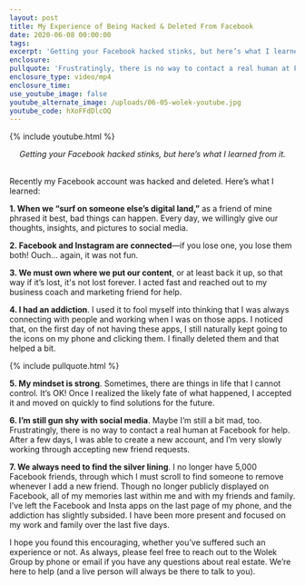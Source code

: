 ```yaml
---
layout: post
title: My Experience of Being Hacked & Deleted From Facebook
date: 2020-06-08 00:00:00
tags:
excerpt: 'Getting your Facebook hacked stinks, but here’s what I learned from it.'
enclosure:
pullquote: 'Frustratingly, there is no way to contact a real human at Facebook for help.'
enclosure_type: video/mp4
enclosure_time:
use_youtube_image: false
youtube_alternate_image: /uploads/06-05-wolek-youtube.jpg
youtube_code: hXoFFdDlcOQ
---
```


{% include youtube.html %}

<center><em>Getting your Facebook hacked stinks, but here’s what I learned from it.</em></center>

<br>Recently my Facebook account was hacked and deleted. Here’s what I learned:

**1\. When we “surf on someone else’s digital land,”** as a friend of mine phrased it best, bad things can happen. Every day, we willingly give our thoughts, insights, and pictures to social media.

**2\. Facebook and Instagram are connected**—if you lose one, you lose them both\! Ouch... again, it was not fun.

**3\. We must own where we put our content**, or at least back it up, so that way if it’s lost, it's not lost forever. I acted fast and reached out to my business coach and marketing friend for help.

**4\. I had an addiction**. I used it to fool myself into thinking that I was always connecting with people and working when I was on those apps. I noticed that, on the first day of not having these apps, I still naturally kept going to the icons on my phone and clicking them. I finally deleted them and that helped a bit.

{% include pullquote.html %}

**5\. My mindset is strong**. Sometimes, there are things in life that I cannot control. It’s OK\! Once I realized the likely fate of what happened, I accepted it and moved on quickly to find solutions for the future.

**6\. I’m still gun shy with social media**. Maybe I’m still a bit mad, too. Frustratingly, there is no way to contact a real human at Facebook for help. After a few days, I was able to create a new account, and I’m very slowly working through accepting new friend requests.

**7\. We always need to find the silver lining**. I no longer have 5,000 Facebook friends, through which I must scroll to find someone to remove whenever I add a new friend. Though no longer publicly displayed on Facebook, all of my memories last within me and with my friends and family. I’ve left the Facebook and Insta apps on the last page of my phone, and the addiction has slightly subsided. I have been more present and focused on my work and family over the last five days.

I hope you found this encouraging, whether you’ve suffered such an experience or not. As always, please feel free to reach out to the Wolek Group by phone or email if you have any questions about real estate. We’re here to help (and a live person will always be there to talk to you).